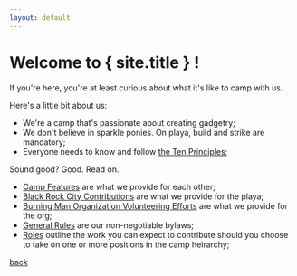 ```yaml
---
layout: default
---
```


# Welcome to { site.title } !

If you're here, you're at least curious about what it's like to camp with us.

Here's a little bit about us:
* We're a camp that's passionate about creating gadgetry;
* We don't believe in sparkle ponies. On playa, build and strike are mandatory;
* Everyone needs to know and follow [the Ten Principles](https://www.youtube.com/watch?v=9kDI2lCOEpo);

Sound good? Good. Read on.

* [Camp Features](./pages/camp-features.md) are what we provide for each other;
* [Black Rock City Contributions]() are what we provide for the playa;
* [Burning Man Organization Volunteering Efforts]() are what we provide for the org;
* [General Rules]() are our non-negotiable bylaws;
* [Roles]() outline the work you can expect to contribute should you choose to take on one or more positions in the camp heirarchy;

[back](./../)